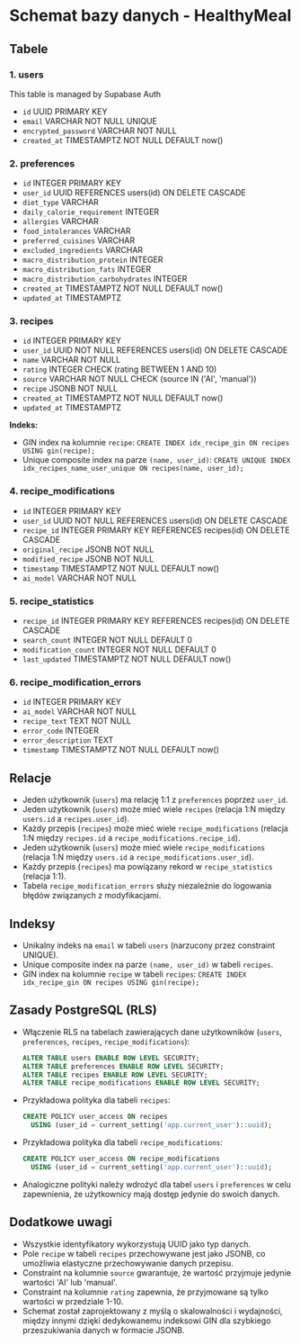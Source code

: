 # Schemat bazy danych - HealthyMeal

## Tabele

### 1. users

This table is managed by Supabase Auth

- `id` UUID PRIMARY KEY
- `email` VARCHAR NOT NULL UNIQUE
- `encrypted_password` VARCHAR NOT NULL
- `created_at` TIMESTAMPTZ NOT NULL DEFAULT now()

### 2. preferences
- `id` INTEGER PRIMARY KEY
- `user_id` UUID REFERENCES users(id) ON DELETE CASCADE
- `diet_type` VARCHAR
- `daily_calorie_requirement` INTEGER
- `allergies` VARCHAR
- `food_intolerances` VARCHAR
- `preferred_cuisines` VARCHAR
- `excluded_ingredients` VARCHAR
- `macro_distribution_protein` INTEGER
- `macro_distribution_fats` INTEGER
- `macro_distribution_carbohydrates` INTEGER
- `created_at` TIMESTAMPTZ NOT NULL DEFAULT now()
- `updated_at` TIMESTAMPTZ

### 3. recipes
- `id` INTEGER PRIMARY KEY
- `user_id` UUID NOT NULL REFERENCES users(id) ON DELETE CASCADE
- `name` VARCHAR NOT NULL
- `rating` INTEGER CHECK (rating BETWEEN 1 AND 10)
- `source` VARCHAR NOT NULL CHECK (source IN ('AI', 'manual'))
- `recipe` JSONB NOT NULL
- `created_at` TIMESTAMPTZ NOT NULL DEFAULT now()
- `updated_at` TIMESTAMPTZ

**Indeks:**
- GIN index na kolumnie `recipe`:
  `CREATE INDEX idx_recipe_gin ON recipes USING gin(recipe);`
- Unique composite index na parze `(name, user_id)`:
  `CREATE UNIQUE INDEX idx_recipes_name_user_unique ON recipes(name, user_id);`

### 4. recipe_modifications
- `id` INTEGER PRIMARY KEY
- `user_id` UUID NOT NULL REFERENCES users(id) ON DELETE CASCADE
- `recipe_id` INTEGER PRIMARY KEY REFERENCES recipes(id) ON DELETE CASCADE
- `original_recipe` JSONB NOT NULL
- `modified_recipe` JSONB NOT NULL
- `timestamp` TIMESTAMPTZ NOT NULL DEFAULT now()
- `ai_model` VARCHAR NOT NULL

### 5. recipe_statistics
- `recipe_id` INTEGER PRIMARY KEY REFERENCES recipes(id) ON DELETE CASCADE
- `search_count` INTEGER NOT NULL DEFAULT 0
- `modification_count` INTEGER NOT NULL DEFAULT 0
- `last_updated` TIMESTAMPTZ NOT NULL DEFAULT now()

### 6. recipe_modification_errors
- `id` INTEGER PRIMARY KEY
- `ai_model` VARCHAR NOT NULL
- `recipe_text` TEXT NOT NULL
- `error_code` INTEGER
- `error_description` TEXT
- `timestamp` TIMESTAMPTZ NOT NULL DEFAULT now()

## Relacje
- Jeden użytkownik (`users`) ma relację 1:1 z `preferences` poprzez `user_id`.
- Jeden użytkownik (`users`) może mieć wiele `recipes` (relacja 1:N między `users.id` a `recipes.user_id`).
- Każdy przepis (`recipes`) może mieć wiele `recipe_modifications` (relacja 1:N między `recipes.id` a `recipe_modifications.recipe_id`).
- Jeden użytkownik (`users`) może mieć wiele `recipe_modifications` (relacja 1:N między `users.id` a `recipe_modifications.user_id`).
- Każdy przepis (`recipes`) ma powiązany rekord w `recipe_statistics` (relacja 1:1).
- Tabela `recipe_modification_errors` służy niezależnie do logowania błędów związanych z modyfikacjami.

## Indeksy
- Unikalny indeks na `email` w tabeli `users` (narzucony przez constraint UNIQUE).
- Unique composite index na parze `(name, user_id)` w tabeli `recipes`.
- GIN index na kolumnie `recipe` w tabeli `recipes`:
  `CREATE INDEX idx_recipe_gin ON recipes USING gin(recipe);`

## Zasady PostgreSQL (RLS)
- Włączenie RLS na tabelach zawierających dane użytkowników (`users`, `preferences`, `recipes`, `recipe_modifications`):
  ```sql
  ALTER TABLE users ENABLE ROW LEVEL SECURITY;
  ALTER TABLE preferences ENABLE ROW LEVEL SECURITY;
  ALTER TABLE recipes ENABLE ROW LEVEL SECURITY;
  ALTER TABLE recipe_modifications ENABLE ROW LEVEL SECURITY;
  ```
- Przykładowa polityka dla tabeli `recipes`:
  ```sql
  CREATE POLICY user_access ON recipes
    USING (user_id = current_setting('app.current_user')::uuid);
  ```
- Przykładowa polityka dla tabeli `recipe_modifications`:
  ```sql
  CREATE POLICY user_access ON recipe_modifications
    USING (user_id = current_setting('app.current_user')::uuid);
  ```
- Analogiczne polityki należy wdrożyć dla tabel `users` i `preferences` w celu zapewnienia, że użytkownicy mają dostęp jedynie do swoich danych.

## Dodatkowe uwagi
- Wszystkie identyfikatory wykorzystują UUID jako typ danych.
- Pole `recipe` w tabeli `recipes` przechowywane jest jako JSONB, co umożliwia elastyczne przechowywanie danych przepisu.
- Constraint na kolumnie `source` gwarantuje, że wartość przyjmuje jedynie wartości 'AI' lub 'manual'.
- Constraint na kolumnie `rating` zapewnia, że przyjmowane są tylko wartości w przedziale 1-10.
- Schemat został zaprojektowany z myślą o skalowalności i wydajności, między innymi dzięki dedykowanemu indeksowi GIN dla szybkiego przeszukiwania danych w formacie JSONB. 